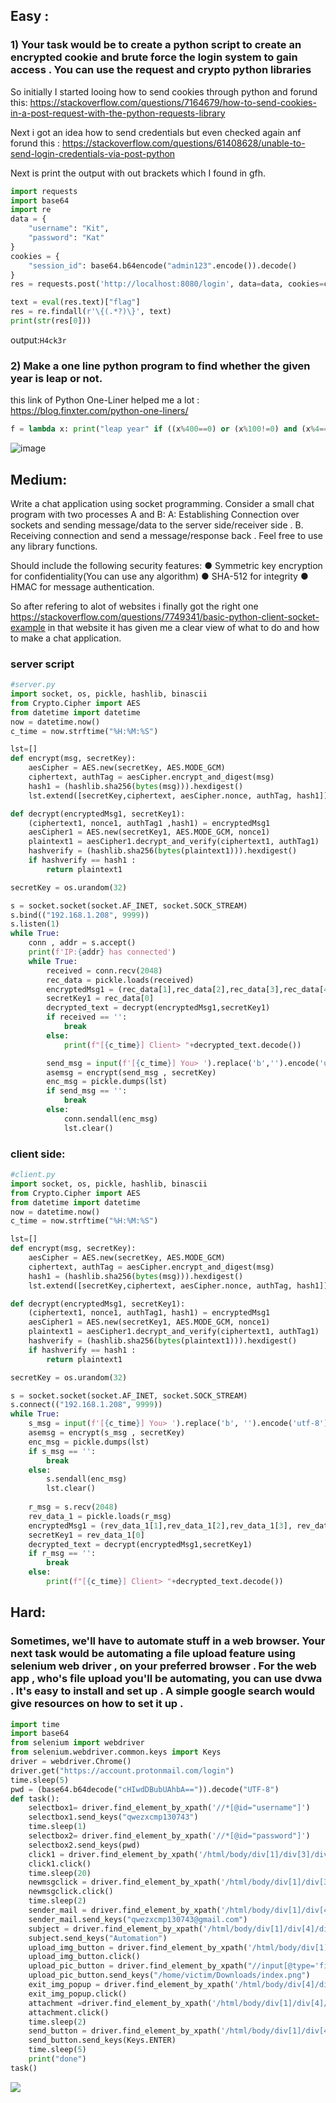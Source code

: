 ## Easy :

### 1) Your task would be to create a python script to create an encrypted cookie and brute force the login system to gain access . You can use the request and crypto python libraries
So initially I started looing how to send cookies through python  and forund this:
https://stackoverflow.com/questions/7164679/how-to-send-cookies-in-a-post-request-with-the-python-requests-library

Next i got an idea how to send credentials but even checked again anf forund this :
https://stackoverflow.com/questions/61408628/unable-to-send-login-credentials-via-post-python

Next is print the output with out brackets which I found in gfh.

```py
import requests
import base64
import re
data = {
    "username": "Kit",
    "password": "Kat"
}
cookies = {
    "session_id": base64.b64encode("admin123".encode()).decode()
}
res = requests.post('http://localhost:8080/login', data=data, cookies=cookies)

text = eval(res.text)["flag"]
res = re.findall(r'\{(.*?)\}', text)
print(str(res[0]))
```
output:```H4ck3r```

### 2) Make a one line python program to find whether the given year is leap or not.

this link of Python One-Liner helped me a lot : https://blog.finxter.com/python-one-liners/
```py
f = lambda x: print("leap year" if ((x%400==0) or (x%100!=0) and (x%4==0)) else 'not leap year')
```
![image](https://user-images.githubusercontent.com/78896740/135728302-4830771f-72e3-4a95-83a4-69b157cca6be.png)

## Medium:
Write a chat application using socket programming.
Consider a small chat program with two processes A and B:
A: Establishing Connection over sockets and sending  message/data to the server side/receiver side .
B. Receiving connection and send a message/response back .
Feel free to use any library functions.

Should include the following security features:
● Symmetric key encryption for confidentiality(You can use any algorithm)
● SHA-512 for integrity
● HMAC for message authentication.

So after refering to alot of websites i finally got the right one
https://stackoverflow.com/questions/7749341/basic-python-client-socket-example
in that website it has given me a clear view of what to do and how to make a chat application.


### server script
```py
#server.py
import socket, os, pickle, hashlib, binascii
from Crypto.Cipher import AES
from datetime import datetime
now = datetime.now()
c_time = now.strftime("%H:%M:%S")

lst=[]
def encrypt(msg, secretKey):
    aesCipher = AES.new(secretKey, AES.MODE_GCM)
    ciphertext, authTag = aesCipher.encrypt_and_digest(msg)
    hash1 = (hashlib.sha256(bytes(msg))).hexdigest()
    lst.extend([secretKey,ciphertext, aesCipher.nonce, authTag, hash1])

def decrypt(encryptedMsg1, secretKey1):
    (ciphertext1, nonce1, authTag1 ,hash1) = encryptedMsg1
    aesCipher1 = AES.new(secretKey1, AES.MODE_GCM, nonce1)
    plaintext1 = aesCipher1.decrypt_and_verify(ciphertext1, authTag1)
    hashverify = (hashlib.sha256(bytes(plaintext1))).hexdigest()
    if hashverify == hash1 :
        return plaintext1

secretKey = os.urandom(32)

s = socket.socket(socket.AF_INET, socket.SOCK_STREAM)
s.bind(("192.168.1.208", 9999))
s.listen(1)
while True:
    conn , addr = s.accept()
    print(f'IP:{addr} has connected')
    while True:
        received = conn.recv(2048)
        rec_data = pickle.loads(received)
        encryptedMsg1 = (rec_data[1],rec_data[2],rec_data[3],rec_data[4])
        secretKey1 = rec_data[0]
        decrypted_text = decrypt(encryptedMsg1,secretKey1)
        if received == '':
            break
        else:
            print(f"[{c_time}] Client> "+decrypted_text.decode())

        send_msg = input(f'[{c_time}] You> ').replace('b','').encode('utf-8')
        asemsg = encrypt(send_msg , secretKey)
        enc_msg = pickle.dumps(lst)
        if send_msg == '':
            break
        else:
            conn.sendall(enc_msg)
            lst.clear()
```

### client side:

```py
#client.py
import socket, os, pickle, hashlib, binascii
from Crypto.Cipher import AES
from datetime import datetime
now = datetime.now()
c_time = now.strftime("%H:%M:%S")

lst=[]
def encrypt(msg, secretKey):
    aesCipher = AES.new(secretKey, AES.MODE_GCM)
    ciphertext, authTag = aesCipher.encrypt_and_digest(msg)
    hash1 = (hashlib.sha256(bytes(msg))).hexdigest()
    lst.extend([secretKey,ciphertext, aesCipher.nonce, authTag, hash1])

def decrypt(encryptedMsg1, secretKey1):
    (ciphertext1, nonce1, authTag1, hash1) = encryptedMsg1
    aesCipher1 = AES.new(secretKey1, AES.MODE_GCM, nonce1)
    plaintext1 = aesCipher1.decrypt_and_verify(ciphertext1, authTag1)
    hashverify = (hashlib.sha256(bytes(plaintext1))).hexdigest()
    if hashverify == hash1 :
        return plaintext1

secretKey = os.urandom(32)

s = socket.socket(socket.AF_INET, socket.SOCK_STREAM)
s.connect(("192.168.1.208", 9999))
while True:
    s_msg = input(f'[{c_time}] You> ').replace('b', '').encode('utf-8')
    asemsg = encrypt(s_msg , secretKey)
    enc_msg = pickle.dumps(lst)
    if s_msg == '':
        break 
    else:
        s.sendall(enc_msg)
        lst.clear()
    
    r_msg = s.recv(2048)
    rev_data_1 = pickle.loads(r_msg)
    encryptedMsg1 = (rev_data_1[1],rev_data_1[2],rev_data_1[3], rev_data_1[4])
    secretKey1 = rev_data_1[0]
    decrypted_text = decrypt(encryptedMsg1,secretKey1)
    if r_msg == '':
        break
    else:
        print(f"[{c_time}] Client> "+decrypted_text.decode())
```



## Hard:
### Sometimes, we'll have to automate stuff in a web browser. Your next task would be automating a file upload feature using selenium web driver , on your preferred browser . For the web app , who's file upload you'll be automating, you can use dvwa . It's easy to install and set up . A simple google search would give resources on how to set it up .

```py
import time
import base64
from selenium import webdriver
from selenium.webdriver.common.keys import Keys
driver = webdriver.Chrome()
driver.get("https://account.protonmail.com/login")
time.sleep(5)
pwd = (base64.b64decode("cHIwdDBubUAhbA==")).decode("UTF-8")
def task():
    selectbox1= driver.find_element_by_xpath('//*[@id="username"]')
    selectbox1.send_keys("qwezxcmp130743")
    time.sleep(1)
    selectbox2= driver.find_element_by_xpath('//*[@id="password"]')
    selectbox2.send_keys(pwd)
    click1 = driver.find_element_by_xpath('/html/body/div[1]/div[3]/div/div/main/div[2]/form/button')
    click1.click()
    time.sleep(20)
    newmsgclick = driver.find_element_by_xpath('/html/body/div[1]/div[3]/div[2]/div/div[1]/div[2]/button')
    newmsgclick.click()
    time.sleep(2)
    sender_mail = driver.find_element_by_xpath('/html/body/div[1]/div[4]/div/div/div/div/div/div[2]/div/div/div/div/div/input')
    sender_mail.send_keys("qwezxcmp130743@gmail.com")
    subject = driver.find_element_by_xpath('/html/body/div[1]/div[4]/div/div/div/div/div/div[3]/input')
    subject.send_keys("Automation")
    upload_img_button = driver.find_element_by_xpath('/html/body/div[1]/div[4]/div/div/div/div/section/div/div/div[2]/button[13]')
    upload_img_button.click()
    upload_pic_button = driver.find_element_by_xpath("//input[@type='file']")
    upload_pic_button.send_keys("/home/victim/Downloads/index.png")
    exit_img_popup = driver.find_element_by_xpath('/html/body/div[4]/dialog/header/button')
    exit_img_popup.click()
    attachment =driver.find_element_by_xpath('/html/body/div[1]/div[4]/div/div/div/div/section/div/div[2]/div/footer/span[1]/span[1]/button')
    attachment.click()
    time.sleep(2)
    send_button = driver.find_element_by_xpath('/html/body/div[1]/div[4]/div/div/div/footer/div[1]/button')
    send_button.send_keys(Keys.ENTER)
    time.sleep(5)
    print("done")
task()
```
![](https://github.com/victim1307/Tasks/blob/main/bi0s_pentest/automatic_email_sender.gif)

